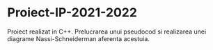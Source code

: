 # Proiect-IP-2021-2022
Proiect realizat in C++. Prelucrarea unui pseudocod si realizarea unei diagrame Nassi-Schneiderman aferenta acestuia.

